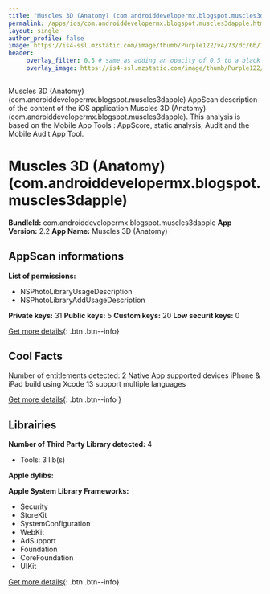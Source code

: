 ```yaml
---
title: "Muscles 3D (Anatomy) (com.androiddevelopermx.blogspot.muscles3dapple)"
permalink: /apps/ios/com.androiddevelopermx.blogspot.muscles3dapple.html
layout: single
author_profile: false
image: https://is4-ssl.mzstatic.com/image/thumb/Purple122/v4/73/dc/6b/73dc6b26-2e9e-30f3-589a-c443ca79d1b2/AppIcon-0-0-1x_U007emarketing-0-0-0-7-0-0-sRGB-0-0-0-GLES2_U002c0-512MB-85-220-0-0.png/512x512bb.jpg
header: 
     overlay_filter: 0.5 # same as adding an opacity of 0.5 to a black background
     overlay_image: https://is4-ssl.mzstatic.com/image/thumb/Purple122/v4/73/dc/6b/73dc6b26-2e9e-30f3-589a-c443ca79d1b2/AppIcon-0-0-1x_U007emarketing-0-0-0-7-0-0-sRGB-0-0-0-GLES2_U002c0-512MB-85-220-0-0.png/512x512bb.jpg
---
```

Muscles 3D (Anatomy) (com.androiddevelopermx.blogspot.muscles3dapple) AppScan description of the content of the iOS application Muscles 3D (Anatomy) (com.androiddevelopermx.blogspot.muscles3dapple). This analysis is based on the Mobile App Tools : AppScore, static analysis, Audit and the Mobile Audit App Tool.

# Muscles 3D (Anatomy) (com.androiddevelopermx.blogspot.muscles3dapple)

**BundleId:** com.androiddevelopermx.blogspot.muscles3dapple
**App Version:** 2.2
**App Name:** Muscles 3D (Anatomy)


## AppScan informations 

**List of permissions:** 
- NSPhotoLibraryUsageDescription
- NSPhotoLibraryAddUsageDescription
  
  
**Private keys:** 31
**Public keys:** 5
**Custom keys:** 20
**Low securit keys:** 0
  
[Get more details](/pricing.html){: .btn .btn--info}

## Cool Facts

Number of entitlements detected: 2
Native App
supported devices iPhone & iPad
build using Xcode 13
support multiple languages
  
[Get more details](/pricing.html){: .btn .btn--info }

## Librairies 
**Number of Third Party Library detected:** 4
- Tools: 3 lib(s)


**Apple dylibs:**


**Apple System Library Frameworks:**
- Security
- StoreKit
- SystemConfiguration
- WebKit
- AdSupport
- Foundation
- CoreFoundation
- UIKit


  
[Get more details](/pricing.html){: .btn .btn--info}

